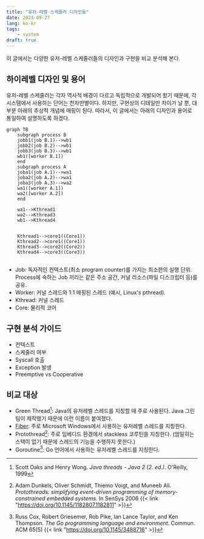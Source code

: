 ```yaml
---
title: "유저-레벨 스케줄러 디자인들"
date: 2023-05-27
lang: ko-kr
tags:
    - system
draft: true
---
```


이 글에서는 다양한 유저-레벨 스케줄러들의 디자인과 구현을 비교 분석해 본다.

## 하이레벨 디자인 및 용어

유저-레벨 스케줄러는 각자 역사적 배경이 다르고 독립적으로 개발되어 왔기 때문에, 각 시스템에서 사용하는 단어는 천차만별이다.
하지만, 구현상의 디테일만 차이가 날 뿐, 대부분 아래의 추상적 개념에 매핑이 된다.
따라서, 이 글에서는 아래의 디자인과 용어로 통일하여 설명하도록 하겠다.

```mermaid
graph TB
    subgraph process B
    jobb1(job B.1)-->wb1
    jobb2(job B.2)-->wb1
    jobb3(job B.3)-->wb1
    wb1([worker B.1])
    end
    subgraph process A
    joba1(job A.1)-->wa1
    joba2(job A.2)-->wa1
    joba3(job A.3)-->wa2
    wa1([worker A.1])
    wa2([worker A.2])
    end

    wa1-->Kthread1
    wa2-->Kthread3
    wb1-->Kthread4


    Kthread1-->core1((Core1))
    Kthread2-->core1((Core1))
    Kthread3-->core2((Core2))
    Kthread4-->core3((Core3))
    
```

* Job: 독자적인 컨텍스트(최소 program counter)를 가지는 최소한의 실행 단위. Process에 속하는 Job 끼리는 같은 주소 공간, 커널 리소스(파일 디스크립터 등)를 공유.
* Worker: 커널 스레드와 1:1 매핑된 스레드 (예시, Linux's pthread).
* Kthread: 커널 스레드
* Core: 물리적 코어

## 구현 분석 가이드

* 컨텍스트
* 스케줄러 여부
* Syscall 호출
* Exception 발생
* Preemptive vs Cooperative


## 비교 대상

* Green Thread[^books/daglib/0096707]: Java의 유저레벨 스레드를 지칭할 때 주로 사용된다. Java 그린팀이 제작했기 때문에 이런 이름이 붙여졌다.
* [Fiber](https://learn.microsoft.com/en-us/windows/win32/procthread/fibers): 주로 Microsoft Windows에서 사용하는 유저레벨 스레드를 지칭한다.
* Protothread[^conf/sensys/DunkelsSVA06]: 주로 임베디드 환경에서 stackless 코루틴을 지칭한다. (엄밀히는 스택이 없기 때문에 스레드의 기능을 수행하지 못한다.)
* Goroutine[^journals/cacm/CoxGPTT22]: Go 언어에서 사용하는 유저레벨 스레드를 지칭한다.

<!-- pusnow reference start -->
[^books/daglib/0096707]: Scott Oaks and Henry Wong. *Java threads - Java 2 (2. ed.)*. O'Reilly, 1999
[^conf/sensys/DunkelsSVA06]: Adam Dunkels, Oliver Schmidt, Thiemo Voigt, and Muneeb Ali. *Protothreads: simplifying event-driven programming of memory-constrained embedded systems*. In SenSys 2006 {{< link "https://doi.org/10.1145/1182807.1182811" >}}
[^journals/cacm/CoxGPTT22]: Russ Cox, Robert Griesemer, Rob Pike, Ian Lance Taylor, and Ken Thompson. *The Go programming language and environment*. Commun. ACM 65(5) {{< link "https://doi.org/10.1145/3488716" >}}
<!-- pusnow reference end -->